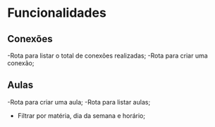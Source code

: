 # Funcionalidades

## Conexões

-Rota para listar o total de conexões realizadas;
-Rota para criar uma conexão;

## Aulas

-Rota para criar uma aula;
-Rota para listar aulas;
 - Filtrar por matéria, dia da semana e horário;